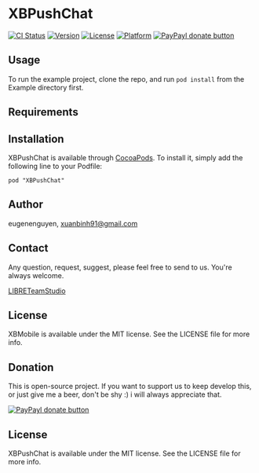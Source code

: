 # XBPushChat

[![CI Status](http://img.shields.io/travis/eugenenguyen/XBPushChat.svg?style=flat)](https://travis-ci.org/eugenenguyen/XBPushChat)
[![Version](https://img.shields.io/cocoapods/v/XBPushChat.svg?style=flat)](http://cocoadocs.org/docsets/XBPushChat)
[![License](https://img.shields.io/cocoapods/l/XBPushChat.svg?style=flat)](http://cocoadocs.org/docsets/XBPushChat)
[![Platform](https://img.shields.io/cocoapods/p/XBPushChat.svg?style=flat)](http://cocoadocs.org/docsets/XBPushChat)
[![PayPayl donate button](http://img.shields.io/paypal/donate.png?color=yellow)](https://www.paypal.com/cgi-bin/webscr?cmd=_s-xclick&hosted_button_id=Y22J3LQZCAN2A "Donate once-off to this project using Paypal")

## Usage

To run the example project, clone the repo, and run `pod install` from the Example directory first.

## Requirements

## Installation

XBPushChat is available through [CocoaPods](http://cocoapods.org). To install
it, simply add the following line to your Podfile:

    pod "XBPushChat"

## Author

eugenenguyen, xuanbinh91@gmail.com

## Contact

Any question, request, suggest, please feel free to send to us. You're always welcome.

[LIBRETeamStudio](https://twitter.com/LIBRETeamStudio)

## License

XBMobile is available under the MIT license. See the LICENSE file for more info.

## Donation

This is open-source project. If you want to support us to keep develop this, or just give me a beer, don't be shy :) i will always appreciate that.

[![PayPayl donate button](http://img.shields.io/paypal/donate.png?color=yellow)](https://www.paypal.com/cgi-bin/webscr?cmd=_s-xclick&hosted_button_id=Y22J3LQZCAN2A "Donate once-off to this project using Paypal")

## License

XBPushChat is available under the MIT license. See the LICENSE file for more info.

